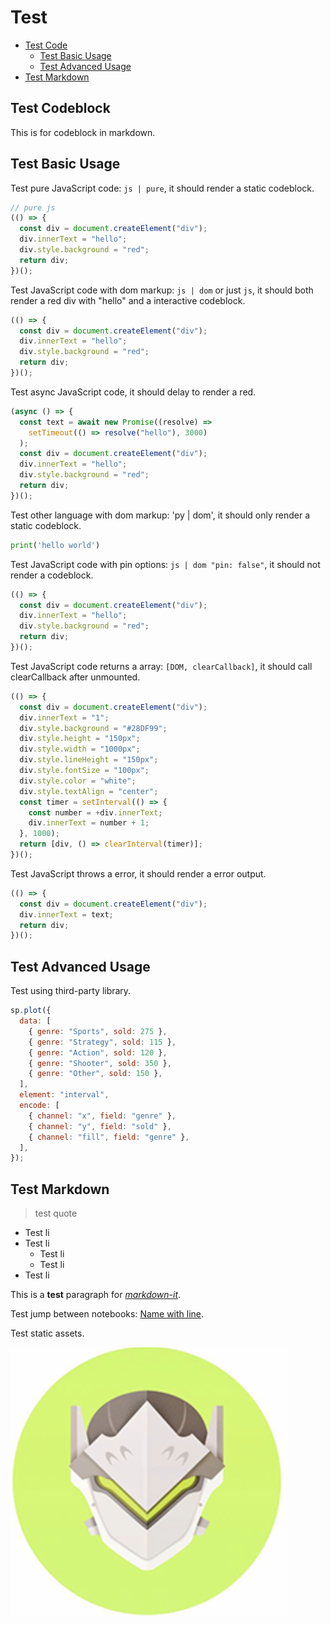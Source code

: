 # Test

- <a href="#test-code">Test Code</a>
  - <a href="#test-basic-usage">Test Basic Usage</a>
  - <a href="#test-advanced-usage">Test Advanced Usage</a>
- <a href="#test-markdown">Test Markdown</a>

## Test Codeblock

This is for codeblock in markdown.

## Test Basic Usage

Test pure JavaScript code: `js | pure`, it should render a static codeblock.

```js | pure
// pure js
(() => {
  const div = document.createElement("div");
  div.innerText = "hello";
  div.style.background = "red";
  return div;
})();
```

Test JavaScript code with dom markup: `js | dom` or just `js`, it should both render a red div with "hello" and a interactive codeblock.

```js | dom
(() => {
  const div = document.createElement("div");
  div.innerText = "hello";
  div.style.background = "red";
  return div;
})();
```

Test async JavaScript code, it should delay to render a red.

```js | dom
(async () => {
  const text = await new Promise((resolve) =>
    setTimeout(() => resolve("hello"), 3000)
  );
  const div = document.createElement("div");
  div.innerText = "hello";
  div.style.background = "red";
  return div;
})();
```

Test other language with dom markup: 'py | dom', it should only render a static codeblock.

```py
print('hello world')
```

Test JavaScript code with pin options: `js | dom "pin: false"`, it should not render a codeblock.

```js | dom "pin: false"
(() => {
  const div = document.createElement("div");
  div.innerText = "hello";
  div.style.background = "red";
  return div;
})();
```

Test JavaScript code returns a array: `[DOM, clearCallback]`, it should call clearCallback after unmounted.

```js | dom
(() => {
  const div = document.createElement("div");
  div.innerText = "1";
  div.style.background = "#28DF99";
  div.style.height = "150px";
  div.style.width = "1000px";
  div.style.lineHeight = "150px";
  div.style.fontSize = "100px";
  div.style.color = "white";
  div.style.textAlign = "center";
  const timer = setInterval(() => {
    const number = +div.innerText;
    div.innerText = number + 1;
  }, 1000);
  return [div, () => clearInterval(timer)];
})();
```

Test JavaScript throws a error, it should render a error output.

```js | dom
(() => {
  const div = document.createElement("div");
  div.innerText = text;
  return div;
})();
```

## Test Advanced Usage

Test using third-party library.

```js | dom
sp.plot({
  data: [
    { genre: "Sports", sold: 275 },
    { genre: "Strategy", sold: 115 },
    { genre: "Action", sold: 120 },
    { genre: "Shooter", sold: 350 },
    { genre: "Other", sold: 150 },
  ],
  element: "interval",
  encode: [
    { channel: "x", field: "genre" },
    { channel: "y", field: "sold" },
    { channel: "fill", field: "genre" },
  ],
});
```

## Test Markdown

> test quote

- Test li
- Test li
  - Test li
  - Test li
- Test li

This is a **test** paragraph for [_markdown-it_](https://github.com/markdown-it/markdown-it).

Test jump between notebooks: [Name with line](./name-with-line).

Test static assets.

![](../assets/introduction/logo.png)
